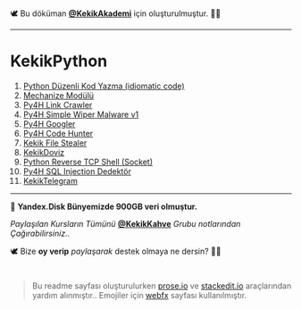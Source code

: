 🕊 Bu döküman [**@KekikAkademi**](https://t.me/KekikAkademi "Telegram: @KekikAkademi") için oluşturulmuştur. ✌🏼
________________________________
# KekikPython

 1. [Python Düzenli Kod Yazma (idiomatic code)](https://github.com/KekikAkademi/KekikPython/tree/master/1-D%C3%BCzenli-Kod-Yazma)
 2. [Mechanize Modülü](https://github.com/KekikAkademi/KekikPython/tree/master/2-Mechanize-Mod%C3%BCl%C3%BC)
 3. [Py4H Link Crawler](https://github.com/KekikAkademi/KekikPython/tree/master/3-Py4H-Link-Crawler)
 4. [Py4H Simple Wiper Malware v1](https://github.com/KekikAkademi/KekikPython/tree/master/4-Py4H_Simple_Wiper_Malware_v1)
 5. [Py4H Googler](https://github.com/KekikAkademi/KekikPython/tree/master/5-Py4H-Googler)
 6. [Py4H Code Hunter](https://github.com/KekikAkademi/KekikPython/tree/master/6-Py4H-Code-Hunter)
 7. [Kekik File Stealer](https://github.com/KekikAkademi/KekikPython/tree/master/7-Kekik-File-Stealer)
 8. [KekikDoviz](https://github.com/KekikAkademi/KekikPython/tree/master/8-KekikDoviz "Python ile Veri Kazıma")
 9. [Python Reverse TCP Shell (Socket)](https://github.com/KekikAkademi/KekikPython/tree/master/9-Py4H-Reverse-TCP-Shell-Socket)
 10. [Py4H SQL Injection Dedektör](https://github.com/KekikAkademi/KekikPython/tree/master/10-Py4H-SQL-Injection-Dedektor) 
 11. [KekikTelegram](https://github.com/KekikAkademi/KekikPython/tree/master/11-KekikTelegram "Telegram Botu Oluşturma ve Kazıyıcı Entegrasyonu")
________________________________
📃 **Yandex.Disk Bünyemizde 900GB veri olmuştur.**

_Paylaşılan Kursların Tümünü_ [**@KekikKahve**](https://t.me/KekikKahve) _Grubu notlarından Çağırabilirsiniz.._

🕊️ Bize **oy verip** _paylaşarak_ destek olmaya ne dersin? ✌🏼
#
> Bu readme sayfası oluşturulurken [prose.io](http://prose.io/ "prose.io") ve [stackedit.io](https://stackedit.io/app "stackedit.io") araçlarından yardım alınmıştır..
> Emojiler için [webfx](https://www.webfx.com/tools/emoji-cheat-sheet/ "Emoji Cheat Sheet") sayfası kullanılmıştır.